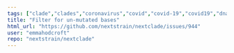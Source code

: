 ```yaml
---
tags: ["clade","clades","coronavirus","covid","covid-19","covid19","dna","help-wanted","influenza","ncov","neherlab","next-generation-sequencing","nextstrain","research","rna","sars-cov-2","science","sequences","sequencing","strain","tfeat","virus"]
title: "Filter for un-mutated bases"
html_url: "https://github.com/nextstrain/nextclade/issues/944"
user: "emmahodcroft"
repo: "nextstrain/nextclade"
---
```


